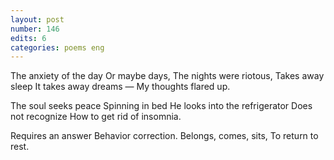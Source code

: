 ```yaml
---
layout: post
number: 146
edits: 6
categories: poems eng
---
```


The anxiety of the day 
Or maybe days,
The nights were riotous,
Takes away sleep
It takes away dreams —
My thoughts flared up. 
 
The soul seeks peace 
Spinning in bed 
He looks into the refrigerator 
Does not recognize
How to get rid of insomnia.
 
Requires an answer 
Behavior correction. 
Belongs, comes, sits,
To return to rest.
